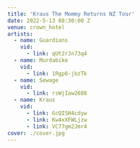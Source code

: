 ```yaml
---
title: 'Kraus The Mommy Returns NZ Tour'
date: 2022-5-13 08:30:00 Z
venue: crown_hotel
artists:
  - name: Guardians
    vid:
      - link: qUt2rJn73q4
  - name: Murdabike
    vid:
      - link: 1Rgp6-jbzTk
  - name: Sewage
    vid:
      - link: rsWjIaw2688
  - name: Kraus
    vid:
      - link: GcQISH4cdyw
      - link: Kw4xXFWLjzw
      - link: VC77gm2Jmr4
cover: ./cover.jpg
---
```

